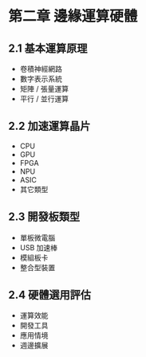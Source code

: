 #  第二章 邊緣運算硬體
## 2.1 基本運算原理
* 卷積神經網路
* 數字表示系統
* 矩陣 / 張量運算
* 平行 / 並行運算
## 2.2 加速運算晶片
* CPU
* GPU
* FPGA
* NPU
* ASIC
* 其它類型
## 2.3 開發板類型
* 單板微電腦
* USB 加速棒
* 模組板卡
* 整合型裝置
## 2.4 硬體選用評估
* 運算效能
* 開發工具
* 應用情境
* 週邊擴展
